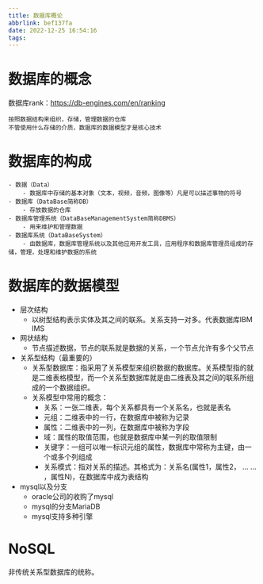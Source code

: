 ```yaml
---
title: 数据库概论
abbrlink: bef137fa
date: 2022-12-25 16:54:16
tags:
---
```

# 数据库的概念
数据库rank：https://db-engines.com/en/ranking
```
按照数据结构来组织，存储，管理数据的仓库
不管使用什么存储的介质，数据库的数据模型才是核心技术
```

# 数据库的构成

```
- 数据（Data）
	- 数据库中存储的基本对象（文本，视频，音频，图像等）凡是可以描述事物的符号
- 数据库（DataBase简称DB）
	- 存放数据的仓库
- 数据库管理系统（DataBaseManagementSystem简称DBMS）
	- 用来维护和管理数据
- 数据库系统（DataBaseSystem）
	- 由数据库，数据库管理系统以及其他应用开发工具，应用程序和数据库管理员组成的存储，管理，处理和维护数据的系统
```

# 数据库的数据模型

- 层次结构
  - 以树型结构表示实体及其之间的联系。关系支持一对多。代表数据库IBM IMS
- 网状结构
  - 节点描述数据，节点的联系就是数据的关系，一个节点允许有多个父节点
- 关系型结构（最重要的）
  - 关系型数据库：指采用了关系模型来组织数据的数据库。关系模型指的就是二维表格模型，而一个关系型数据库就是由二维表及其之间的联系所组成的一个数据组织。
  - 关系模型中常用的概念：
    - 关系：一张二维表，每个关系都具有一个关系名，也就是表名
    - 元组：二维表中的一行，在数据库中被称为记录
    - 属性：二维表中的一列，在数据库中被称为字段
    - 域：属性的取值范围，也就是数据库中某一列的取值限制
    - 关键字：一组可以唯一标识元组的属性，数据库中常称为主键，由一个或多个列组成
    - 关系模式：指对关系的描述。其格式为：关系名(属性1，属性2， ... ... ，属性N)，在数据库中成为表结构
- mysql以及分支
  - oracle公司的收购了mysql
  - mysql的分支MariaDB
  - mysql支持多种引擎

# NoSQL

非传统关系型数据库的统称。



